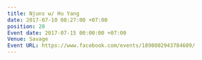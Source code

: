 ```yaml
---
title: Njuns w/ Hu Yang
date: 2017-07-10 08:27:00 +07:00
position: 28
Event date: 2017-07-15 00:00:00 +07:00
Venue: Savage
Event URL: https://www.facebook.com/events/1898002943784609/
---
```



